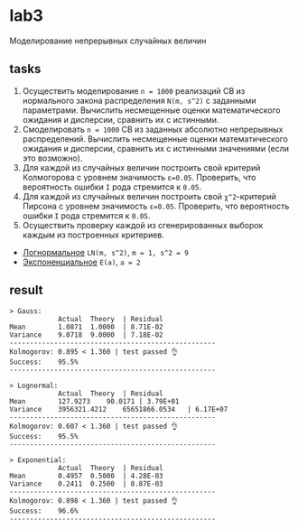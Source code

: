 # lab3

Моделирование непрерывных случайных величин

## tasks

1. Осуществить моделирование `n = 1000` реализаций СВ из нормального закона
   распределения `N(m, s^2)` с заданными параметрами. Вычислить несмещенные
   оценки математического ожидания и дисперсии, сравнить их с истинными.
2. Смоделировать `n = 1000` СВ из заданных абсолютно непрерывных распределений.
   Вычислить несмещенные оценки математического ожидания и дисперсии, сравнить
   их с истинными значениями (если это возможно).
3. Для каждой из случайных величин построить свой критерий Колмогорова с уровнем
   значимость `ε=0.05`. Проверить, что вероятность ошибки `I` рода стремится к
   `0.05`.
4. Для каждой из случайных величин построить свой `χ^2`-критерий Пирсона с
   уровнем значимость `ε=0.05`. Проверить, что вероятность ошибки `I` рода
   стремится к `0.05`.
5. Осуществить проверку каждой из сгенерированных выборок каждым из построенных
   критериев.

* [Логнормальное](https://ru.wikipedia.org/wiki/Логнормальное_распределение)
  `LN(m, s^2)`, `m = 1, s^2 = 9`
* [Экспоненциальное](https://ru.wikipedia.org/wiki/Экспоненциальное_распределение)
  `Е(a)`, `a = 2`

## result

```
> Gauss:
			Actual	Theory	| Residual
Mean		1.0871	1.0000	| 8.71E-02
Variance	9.0718	9.0000	| 7.18E-02
---------------------------------------------------
Kolmogorov:	0.895 < 1.360 | test passed 👌
Success:	95.5%
---------------------------------------------------

> Lognormal:
			Actual	Theory	| Residual
Mean		127.9273	90.0171	| 3.79E+01
Variance	3956321.4212	65651866.0534	| 6.17E+07
---------------------------------------------------
Kolmogorov:	0.607 < 1.360 | test passed 👌
Success:	95.5%
---------------------------------------------------

> Exponential:
			Actual	Theory	| Residual
Mean		0.4957	0.5000	| 4.28E-03
Variance	0.2411	0.2500	| 8.87E-03
---------------------------------------------------
Kolmogorov:	0.898 < 1.360 | test passed 👌
Success:	96.6%
---------------------------------------------------
```
